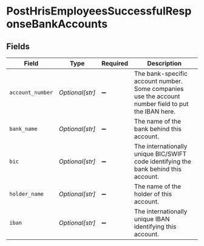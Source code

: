 # PostHrisEmployeesSuccessfulResponseBankAccounts


## Fields

| Field                                                                                               | Type                                                                                                | Required                                                                                            | Description                                                                                         |
| --------------------------------------------------------------------------------------------------- | --------------------------------------------------------------------------------------------------- | --------------------------------------------------------------------------------------------------- | --------------------------------------------------------------------------------------------------- |
| `account_number`                                                                                    | *Optional[str]*                                                                                     | :heavy_minus_sign:                                                                                  | The bank-specific account number. Some companies use the account number field to put the IBAN here. |
| `bank_name`                                                                                         | *Optional[str]*                                                                                     | :heavy_minus_sign:                                                                                  | The name of the bank behind this account.                                                           |
| `bic`                                                                                               | *Optional[str]*                                                                                     | :heavy_minus_sign:                                                                                  | The internationally unique BIC/SWIFT code identifying the bank behind this account.                 |
| `holder_name`                                                                                       | *Optional[str]*                                                                                     | :heavy_minus_sign:                                                                                  | The name of the holder of this account.                                                             |
| `iban`                                                                                              | *Optional[str]*                                                                                     | :heavy_minus_sign:                                                                                  | The internationally unique IBAN identifying this account.                                           |